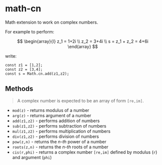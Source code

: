 # math-cn

Math extension to work on complex numbers.

For example to perform:

$$
\begin{array}{l}
z_1 = 1+2i
\\
z_2 = 3+4i
\\
s = z_1 + z_2 = 4+6i
\end{array}
$$

write:

```
const z1 = [1,2];
const z2 = [3,4];
const s = Math.cn.add(z1,z2);
```


## Methods

> A complex number is expected to be an array of form `[re,im]`.

- `mod(z)` - returns modulus of a number
- `arg(z)` - returns argument of a number
- `add(z1,z2)` - performs addition of numbers
- `sub(z1,z2)` - performs subtraction of numbers
- `mul(z1,z2)` - performs multiplication of numbers
- `div(z1,z2)` - performs division of numbers
- `pow(z,n)` - returns the _n-th_ power of a number
- `roots(z,n)` - returns the _n-th_ roots of a number
- `cis(r,phi)` - returns a complex number `[re,im]` defined by modulus (`r`) and argument (`phi`)
